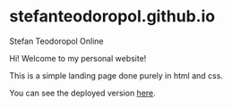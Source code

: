 # stefanteodoropol.github.io
Stefan Teodoropol Online

Hi! Welcome to my personal website!

This is a simple landing page done purely in html and css.

You can see the deployed version [here](https://stefanteodoropol.github.io/).
